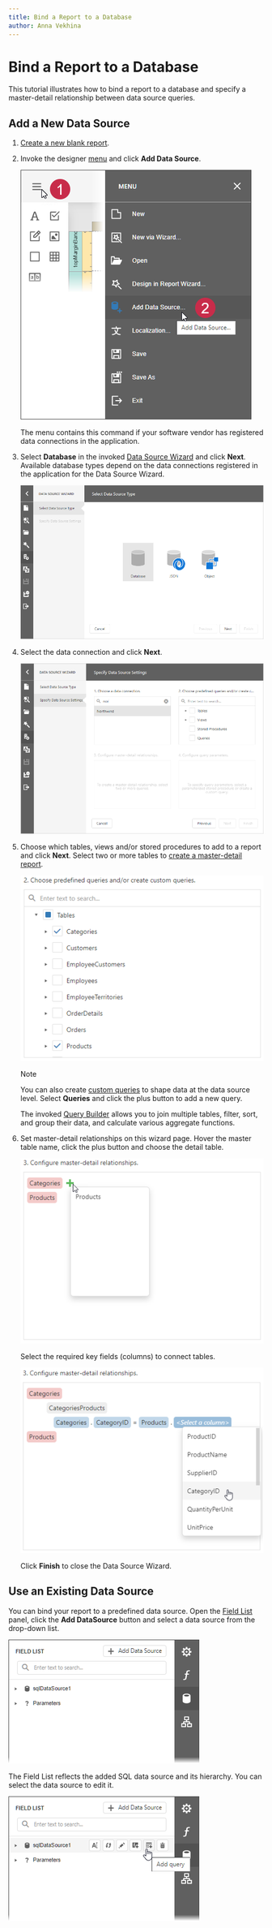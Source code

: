 ```yaml
---
title: Bind a Report to a Database
author: Anna Vekhina
---
```

# Bind a Report to a Database

This tutorial illustrates how to bind a report to a database and specify a master-detail relationship between data source queries.

## Add a New Data Source

1. [Create a new blank report](../../report-designer/add-new-reports.md).
1. Invoke the designer [menu](../report-designer-tools/menu.md) and click **Add Data Source**.

   ![](../../../images/eurd-web-data-source-menu.png) 

   The menu contains this command if your software vendor has registered data connections in the application.

1. Select **Database** in the invoked [Data Source Wizard](../report-designer-tools/data-source-wizard.md) and click **Next**. Available database types depend on the data connections registered in the application for the Data Source Wizard.

    ![](../../../images/eurd-web-data-source-wizard-select-db.png)

1. Select the data connection and click **Next**.

    ![](../../../images/eurd-web-data-source-wizard-choose-a-data-connection.png)

1. Choose which tables, views and/or stored procedures to add to a report and click **Next**. Select two or more tables to [create a master-detail report](../create-reports/master-detail-reports-with-detail-report-bands.md).

    ![](../../../images/eurd-web-data-source-wizard-create-a-query-automatically.png)
    
    > [!NOTE]
    > You can also create [custom queries](../report-designer-tools/data-source-wizard/specify-data-source-settings-database.md) to shape data at the data source level. Select **Queries** and click the plus button to add a new query.
    > 
    > The invoked [Query Builder](../report-designer-tools/query-builder.md) allows you to join multiple tables, filter, sort, and group their data, and calculate various aggregate functions.
      

1. Set master-detail relationships on this wizard page. Hover the master table name, click the plus button and choose the detail table. 

    ![](../../../images/eurd-web-binding-data-source-wizard-master-detail-relations.png)

    Select the required key fields (columns) to connect tables. 

    ![](../../../images/eurd-web-binding-data-source-wizard-master-detail-key-fields.png)

    Click **Finish** to close the Data Source Wizard.


## Use an Existing Data Source

You can bind your report to a predefined data source. Open the [Field List](../report-designer-tools/ui-panels/field-list.md) panel, click the **Add DataSource** button and select a data source from the drop-down list.

![](../../../images/eurd-web-binding-field-list-add-data-source.png)

The Field List reflects the added SQL data source and its hierarchy. You can select the data source to edit it.

![](../../../images/eurd-web-binding-field-list-hierarchy.png)
